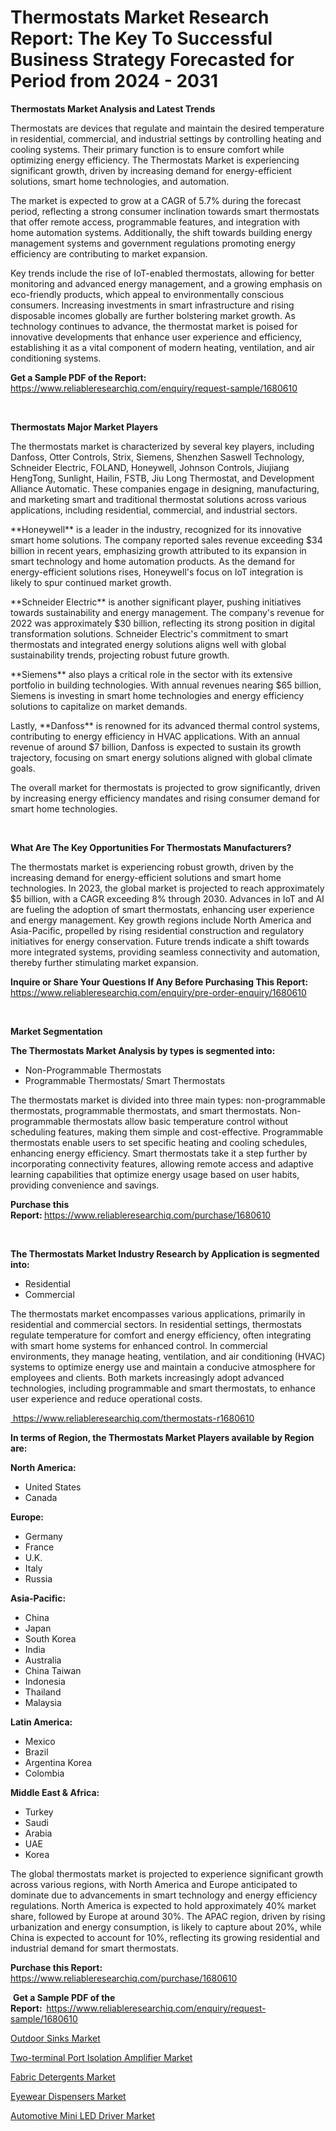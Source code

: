 <p><h1>Thermostats Market Research Report: The Key To Successful Business Strategy Forecasted for Period from 2024 - 2031</h1></p><p><strong>Thermostats Market Analysis and Latest Trends</strong></p>
<p><p>Thermostats are devices that regulate and maintain the desired temperature in residential, commercial, and industrial settings by controlling heating and cooling systems. Their primary function is to ensure comfort while optimizing energy efficiency. The Thermostats Market is experiencing significant growth, driven by increasing demand for energy-efficient solutions, smart home technologies, and automation.</p><p>The market is expected to grow at a CAGR of 5.7% during the forecast period, reflecting a strong consumer inclination towards smart thermostats that offer remote access, programmable features, and integration with home automation systems. Additionally, the shift towards building energy management systems and government regulations promoting energy efficiency are contributing to market expansion. </p><p>Key trends include the rise of IoT-enabled thermostats, allowing for better monitoring and advanced energy management, and a growing emphasis on eco-friendly products, which appeal to environmentally conscious consumers. Increasing investments in smart infrastructure and rising disposable incomes globally are further bolstering market growth. As technology continues to advance, the thermostat market is poised for innovative developments that enhance user experience and efficiency, establishing it as a vital component of modern heating, ventilation, and air conditioning systems.</p></p>
<p><strong>Get a Sample PDF of the Report:&nbsp;</strong> <a href="https://www.reliableresearchiq.com/enquiry/request-sample/1680610?utm_campaign=1257&utm_medium=2&utm_source=Github&utm_content=ia&utm_term=04102024&utm_id=thermostats">https://www.reliableresearchiq.com/enquiry/request-sample/1680610</a></p>
<p>&nbsp;</p>
<p><strong>Thermostats Major Market Players</strong></p>
<p><p>The thermostats market is characterized by several key players, including Danfoss, Otter Controls, Strix, Siemens, Shenzhen Saswell Technology, Schneider Electric, FOLAND, Honeywell, Johnson Controls, Jiujiang HengTong, Sunlight, Hailin, FSTB, Jiu Long Thermostat, and Development Alliance Automatic. These companies engage in designing, manufacturing, and marketing smart and traditional thermostat solutions across various applications, including residential, commercial, and industrial sectors.</p><p>**Honeywell** is a leader in the industry, recognized for its innovative smart home solutions. The company reported sales revenue exceeding $34 billion in recent years, emphasizing growth attributed to its expansion in smart technology and home automation products. As the demand for energy-efficient solutions rises, Honeywell's focus on IoT integration is likely to spur continued market growth.</p><p>**Schneider Electric** is another significant player, pushing initiatives towards sustainability and energy management. The company's revenue for 2022 was approximately $30 billion, reflecting its strong position in digital transformation solutions. Schneider Electric's commitment to smart thermostats and integrated energy solutions aligns well with global sustainability trends, projecting robust future growth.</p><p>**Siemens** also plays a critical role in the sector with its extensive portfolio in building technologies. With annual revenues nearing $65 billion, Siemens is investing in smart home technologies and energy efficiency solutions to capitalize on market demands.</p><p>Lastly, **Danfoss** is renowned for its advanced thermal control systems, contributing to energy efficiency in HVAC applications. With an annual revenue of around $7 billion, Danfoss is expected to sustain its growth trajectory, focusing on smart energy solutions aligned with global climate goals.</p><p>The overall market for thermostats is projected to grow significantly, driven by increasing energy efficiency mandates and rising consumer demand for smart home technologies.</p></p>
<p>&nbsp;</p>
<p><strong>What Are The Key Opportunities For Thermostats Manufacturers?</strong></p>
<p><p>The thermostats market is experiencing robust growth, driven by the increasing demand for energy-efficient solutions and smart home technologies. In 2023, the global market is projected to reach approximately $5 billion, with a CAGR exceeding 8% through 2030. Advances in IoT and AI are fueling the adoption of smart thermostats, enhancing user experience and energy management. Key growth regions include North America and Asia-Pacific, propelled by rising residential construction and regulatory initiatives for energy conservation. Future trends indicate a shift towards more integrated systems, providing seamless connectivity and automation, thereby further stimulating market expansion.</p></p>
<p><strong>Inquire or Share Your Questions If Any Before Purchasing This Report:</strong> <a href="https://www.reliableresearchiq.com/enquiry/pre-order-enquiry/1680610?utm_campaign=1257&utm_medium=2&utm_source=Github&utm_content=ia&utm_term=04102024&utm_id=thermostats">https://www.reliableresearchiq.com/enquiry/pre-order-enquiry/1680610</a></p>
<p>&nbsp;</p>
<p><strong>Market Segmentation</strong></p>
<p><strong>The Thermostats Market Analysis by types is segmented into:</strong></p>
<p><ul><li>Non-Programmable Thermostats</li><li>Programmable Thermostats/ Smart Thermostats</li></ul></p>
<p><p>The thermostats market is divided into three main types: non-programmable thermostats, programmable thermostats, and smart thermostats. Non-programmable thermostats allow basic temperature control without scheduling features, making them simple and cost-effective. Programmable thermostats enable users to set specific heating and cooling schedules, enhancing energy efficiency. Smart thermostats take it a step further by incorporating connectivity features, allowing remote access and adaptive learning capabilities that optimize energy usage based on user habits, providing convenience and savings.</p></p>
<p><strong>Purchase this Report:&nbsp;</strong><a href="https://www.reliableresearchiq.com/purchase/1680610?utm_campaign=1257&utm_medium=2&utm_source=Github&utm_content=ia&utm_term=04102024&utm_id=thermostats">https://www.reliableresearchiq.com/purchase/1680610</a></p>
<p>&nbsp;</p>
<p><strong>The Thermostats Market Industry Research by Application is segmented into:</strong></p>
<p><ul><li>Residential</li><li>Commercial</li></ul></p>
<p><p>The thermostats market encompasses various applications, primarily in residential and commercial sectors. In residential settings, thermostats regulate temperature for comfort and energy efficiency, often integrating with smart home systems for enhanced control. In commercial environments, they manage heating, ventilation, and air conditioning (HVAC) systems to optimize energy use and maintain a conducive atmosphere for employees and clients. Both markets increasingly adopt advanced technologies, including programmable and smart thermostats, to enhance user experience and reduce operational costs.</p></p>
<p><a href="https://www.reliableresearchiq.com/thermostats-r1680610?utm_campaign=1257&utm_medium=2&utm_source=Github&utm_content=ia&utm_term=04102024&utm_id=thermostats">&nbsp;https://www.reliableresearchiq.com/thermostats-r1680610</a></p>
<p><strong>In terms of Region, the Thermostats Market Players available by Region are:</strong></p>
<p>
    <p> <strong> North America: </strong>
        <ul>
            <li>United States</li>
            <li>Canada</li>
        </ul>
        </p> 
    <p> <strong> Europe: </strong>
        <ul>
            <li>Germany</li>
            <li>France</li>
            <li>U.K.</li>
            <li>Italy</li>
            <li>Russia</li>
        </ul>
        </p> 
    <p> <strong> Asia-Pacific: </strong>
        <ul>
            <li>China</li>
            <li>Japan</li>
            <li>South Korea</li>
            <li>India</li>
            <li>Australia</li>
            <li>China Taiwan</li>
            <li>Indonesia</li>
            <li>Thailand</li>
            <li>Malaysia</li>
        </ul>
        </p> 
    <p> <strong> Latin America: </strong>
        <ul>
            <li>Mexico</li>
            <li>Brazil</li>
            <li>Argentina Korea</li>
            <li>Colombia</li>
        </ul>
        </p> 
    <p> <strong> Middle East & Africa: </strong>
        <ul>
            <li>Turkey</li>
            <li>Saudi</li>
            <li>Arabia</li>
            <li>UAE</li>
            <li>Korea</li>
        </ul>
    </p>
    </p>
<p><p>The global thermostats market is projected to experience significant growth across various regions, with North America and Europe anticipated to dominate due to advancements in smart technology and energy efficiency regulations. North America is expected to hold approximately 40% market share, followed by Europe at around 30%. The APAC region, driven by rising urbanization and energy consumption, is likely to capture about 20%, while China is expected to account for 10%, reflecting its growing residential and industrial demand for smart thermostats.</p></p>
<p><strong>Purchase this Report: </strong><a href="https://www.reliableresearchiq.com/purchase/1680610?utm_campaign=1257&utm_medium=2&utm_source=Github&utm_content=ia&utm_term=04102024&utm_id=thermostats">https://www.reliableresearchiq.com/purchase/1680610</a></p>
<p>&nbsp;<strong>Get a Sample PDF of the Report:&nbsp;&nbsp;</strong><a href="https://www.reliableresearchiq.com/enquiry/request-sample/1680610?utm_campaign=1257&utm_medium=2&utm_source=Github&utm_content=ia&utm_term=04102024&utm_id=thermostats">https://www.reliableresearchiq.com/enquiry/request-sample/1680610</a></p>
<p><strong></strong></p>
<p><p><a href="https://www.linkedin.com/pulse/strategic-insights-global-outdoor-sinks-market-trends-2024--8jske?utm_campaign=1257&utm_medium=2&utm_source=Github&utm_content=ia&utm_term=04102024&utm_id=thermostats">Outdoor Sinks Market</a></p><p><a href="https://issuu.com/reportprime-2/docs/two-terminal-port-isolation-amplifi_b1cb6cb025393f?utm_campaign=1257&utm_medium=2&utm_source=Github&utm_content=ia&utm_term=04102024&utm_id=thermostats">Two-terminal Port Isolation Amplifier Market</a></p><p><a href="https://www.linkedin.com/pulse/fabric-detergents-market-ecosystem-competitive-landscape-strategic-zes4c?utm_campaign=1257&utm_medium=2&utm_source=Github&utm_content=ia&utm_term=04102024&utm_id=thermostats">Fabric Detergents Market</a></p><p><a href="https://www.linkedin.com/pulse/eyewear-dispensers-market-essentials-key-players-demand-drivers-rn9xe?utm_campaign=1257&utm_medium=2&utm_source=Github&utm_content=ia&utm_term=04102024&utm_id=thermostats">Eyewear Dispensers Market</a></p><p><a href="https://issuu.com/reportprime-2/docs/automotive-mini-led-driver-market-s_583b82fb3abeac?utm_campaign=1257&utm_medium=2&utm_source=Github&utm_content=ia&utm_term=04102024&utm_id=thermostats">Automotive Mini LED Driver Market</a></p></p>